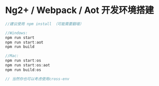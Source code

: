 # Ng2+ / Webpack / Aot 开发环境搭建 

```js
//建议使用 npm install （可能需要翻墙）

//Windows:
npm run start
npm run start:aot
npm run build

//Mac:
npm run start:os
npm run start:os:aot
npm run build:os 

// 当然你也可以考虑使用cross-env
```